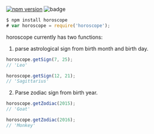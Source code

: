 [![npm version](https://badge.fury.io/js/horoscope.svg)](https://badge.fury.io/js/horoscope)
![badge](https://travis-ci.org/gcwelborn/horoscope.svg?branch=master)
```javascript
$ npm install horoscope
# var horoscope = require('horoscope');
```
horoscope currently has two functions:

1. parse astrological sign from birth month and birth day.
```javascript
horoscope.getSign(7, 25);
// 'Leo'

horoscope.getSign(12, 21);
// 'Sagittarius'
```

2. Parse zodiac sign from birth year.
```javascript
horoscope.getZodiac(2015);
// 'Goat'

horoscope.getZodiac(2016);
// 'Monkey'
```
